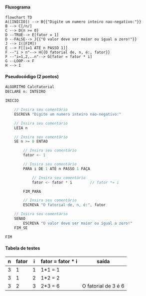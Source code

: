 #### Fluxograma

```mermaid
flowchart TD
A([INICIO]) --> B{{"Digite um numero inteiro nao-negativo:"}}
B --> C[/n/]
C --> D{n >= 0}
D --TRUE--> E[fator = 1]
D --FALSE--> J{{"O valor deve ser maior ou igual a zero!"}}
J --> I([FIM])
E --> F[[i=1 ATÉ n PASSO 1]]
F --"i > n"--> H{{O fatorial de, n, é:, fator}}
F --"i=1,2,..n"--> G[fator = fator * i]
G --LOOP--> F
H --> I
```

#### Pseudocódigo (2 pontos)

```java
ALGORITMO CalcFatorial
DECLARE n: INTEIRO

INICIO

    // Insira seu comentário
    ESCREVA "Digite um numero inteiro nao-negativo:"

    // Insira seu comentário
    LEIA n

    // Insira seu comentário
    SE n >= 0 ENTAO

        // Insira seu comentário
        fator <- 1

        // Insira seu comentário
        PARA i DE 1 ATÉ n PASSO 1 FAÇA

            // Insira seu comentário
            fator <- fator * i        // fator *= i

        FIM_PARA

        // Insira seu comentário
        ESCREVA "O fatorial de, n, é:", fator

    // Insira seu comentário
    SENAO
        ESCREVA "O valor deve ser maior ou igual a zero!"
    FIM_SE

FIM
```

#### Tabela de testes

| n  | fator | i  | fator = fator * i | saída               |
| -- | --    | -- | --                | --                  |
| 3  | 1     | 1  | 1*1 = 1           |                     |
| 3  | 1     | 2  | 1*2 = 2           |                     |
| 3  | 2     | 3  | 2*3 = 6           | O fatorial de 3 é 6 |
